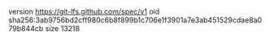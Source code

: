 version https://git-lfs.github.com/spec/v1
oid sha256:3ab9756bd2cff980c6b8f899b1c706e1f3901a7e3ab451529cdae8a079b844cb
size 13218
